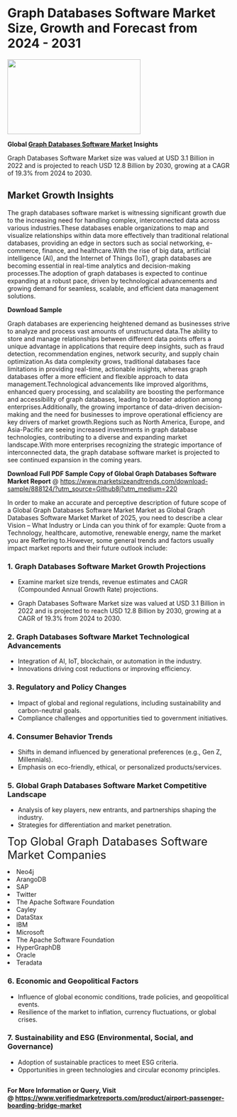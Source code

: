 <H1>Graph Databases Software Market Size, Growth and Forecast from 2024 - 2031</H1><img class="aligncenter size-medium wp-image-584254" src="https://thirdeyenews.in/wp-content/uploads/2024/09/Global-Market-Research-300x168.jpeg" alt="" width="300" height="168" /><p><strong>Global&nbsp;<a href="https://www.marketsizeandtrends.com/download-sample/888124/?utm_source=Github8j?utm_medium=220">Graph Databases Software Market</a> Insights</strong></p><p>Graph Databases Software Market size was valued at USD 3.1 Billion in 2022 and is projected to reach USD 12.8 Billion by 2030, growing at a CAGR of 19.3% from 2024 to 2030.</p><p><h2>Market Growth Insights</h2> <p>The graph databases software market is witnessing significant growth due to the increasing need for handling complex, interconnected data across various industries.These databases enable organizations to map and visualize relationships within data more effectively than traditional relational databases, providing an edge in sectors such as social networking, e-commerce, finance, and healthcare.With the rise of big data, artificial intelligence (AI), and the Internet of Things (IoT), graph databases are becoming essential in real-time analytics and decision-making processes.The adoption of graph databases is expected to continue expanding at a robust pace, driven by technological advancements and growing demand for seamless, scalable, and efficient data management solutions.</p> <p><strong>Download Sample</strong></p> <p>Graph databases are experiencing heightened demand as businesses strive to analyze and process vast amounts of unstructured data.The ability to store and manage relationships between different data points offers a unique advantage in applications that require deep insights, such as fraud detection, recommendation engines, network security, and supply chain optimization.As data complexity grows, traditional databases face limitations in providing real-time, actionable insights, whereas graph databases offer a more efficient and flexible approach to data management.Technological advancements like improved algorithms, enhanced query processing, and scalability are boosting the performance and accessibility of graph databases, leading to broader adoption among enterprises.Additionally, the growing importance of data-driven decision-making and the need for businesses to improve operational efficiency are key drivers of market growth.Regions such as North America, Europe, and Asia-Pacific are seeing increased investments in graph database technologies, contributing to a diverse and expanding market landscape.With more enterprises recognizing the strategic importance of interconnected data, the graph database software market is projected to see continued expansion in the coming years.</p> <p><span class=""><strong>Download Full PDF Sample Copy of Global Graph Databases Software Market Report</strong> @ <a href="https://www.marketsizeandtrends.com/download-sample/888124/?utm_source=Github8j?utm_medium=220" target="_blank">https://www.marketsizeandtrends.com/download-sample/888124/?utm_source=Github8j?utm_medium=220</a></span></p><p>In order to make an accurate and perceptive description of future scope of a Global&nbsp;Graph Databases Software Market Market as Global&nbsp;Graph Databases Software Market Market of 2025, you need to describe a clear Vision &ndash; What Industry or Linda can you think of for example: Quote from a Technology, healthcare, automotive, renewable energy, name the market you are Reffering to.However, some general trends and factors usually impact market reports and their future outlook include:</p><h3>1.&nbsp;<strong>Graph Databases Software Market Growth Projections</strong></h3><ul><li>Examine market size trends, revenue estimates and CAGR (Compounded Annual Growth Rate) projections.</li><li><p>Graph Databases Software Market size was valued at USD 3.1 Billion in 2022 and is projected to reach USD 12.8 Billion by 2030, growing at a CAGR of 19.3% from 2024 to 2030.</p></li></ul><h3>2.&nbsp;<strong>Graph Databases Software Market Technological Advancements</strong></h3><ul><li>Integration of AI, IoT, blockchain, or automation in the industry.</li><li>Innovations driving cost reductions or improving efficiency.</li></ul><h3>3.&nbsp;<strong>Regulatory and Policy Changes</strong></h3><ul><li>Impact of global and regional regulations, including sustainability and carbon-neutral goals.</li><li>Compliance challenges and opportunities tied to government initiatives.</li></ul><h3>4.&nbsp;<strong>Consumer Behavior Trends</strong></h3><ul><li>Shifts in demand influenced by generational preferences (e.g., Gen Z, Millennials).</li><li>Emphasis on eco-friendly, ethical, or personalized products/services.</li></ul><h3>5.&nbsp;<strong>Global Graph Databases Software Market Competitive Landscape</strong></h3><ul><li>Analysis of key players, new entrants, and partnerships shaping the industry.</li><li>Strategies for differentiation and market penetration.</li></ul><p data-pm-slice="1 1 []"><span style="color: inherit; font-family: inherit; font-size: 25px;">Top Global Graph Databases Software Market Companies</span></p><div class="" data-test-id=""><p><li>Neo4j</li><li> ArangoDB</li><li> SAP</li><li> Twitter</li><li> The Apache Software Foundation</li><li> Cayley</li><li> DataStax</li><li> IBM</li><li> Microsoft</li><li> The Apache Software Foundation</li><li> HyperGraphDB</li><li> Oracle</li><li> Teradata</li></p></div><h3>6.&nbsp;<strong>Economic and Geopolitical Factors</strong></h3><ul><li>Influence of global economic conditions, trade policies, and geopolitical events.</li><li>Resilience of the market to inflation, currency fluctuations, or global crises.</li></ul><h3>7.&nbsp;<strong>Sustainability and ESG (Environmental, Social, and Governance)</strong></h3><ul><li>Adoption of sustainable practices to meet ESG criteria.</li><li>Opportunities in green technologies and circular economy principles.</li></ul><h2><strong style="font-size: 14px;">For More Information or Query, Visit @&nbsp;</strong><a style="background-color: #ffffff; font-size: 14px;" href="https://www.marketsizeandtrends.com/report/graph-databases-software-market-/" target="_blank">https://www.verifiedmarketreports.com/product/airport-passenger-boarding-bridge-market</a></h2>